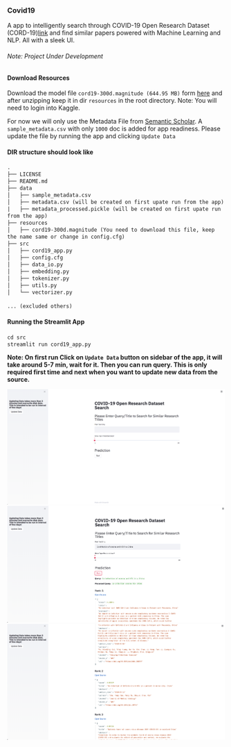 ### Covid19
A app to intelligently search through COVID-19 Open Research Dataset (CORD-19)[link](https://pages.semanticscholar.org/coronavirus-research) and find similar papers powered with Machine Learning and NLP. All with a sleek UI.

###### Note: Project Under Development

#### Download Resources
Download the model file `cord19-300d.magnitude (644.95 MB)` form [here](https://www.kaggle.com/davidmezzetti/cord19-fasttext-vectors#cord19-300d.magnitude) and after unzipping keep it in dir `resources` in the root directory.
Note: You will need to login into Kaggle.

For now we will only use the Metadata File from [Semantic Scholar](https://pages.semanticscholar.org/coronavirus-research).
A `sample_metadata.csv` with only `1000` doc is added for app readiness. Please update the file by running the app and clicking `Update Data`

#### DIR structure should look like
```
.
├── LICENSE
├── README.md
├── data
│   ├── sample_metadata.csv
│   ├── metadata.csv (will be created on first upate run from the app)
|   ├── metadata_processed.pickle (will be created on first upate run from the app)
├── resources
│   ├── cord19-300d.magnitude (You need to download this file, keep the name same or change in config.cfg)
├── src
│   ├── cord19_app.py
│   ├── config.cfg
│   ├── data_io.py
│   ├── embedding.py
│   ├── tokenizer.py
│   ├── utils.py
│   └── vectorizer.py

... (excluded others)

```

 
#### Running the Streamlit App
```
cd src
streamlit run cord19_app.py
```

**Note: On first run Click on `Update Data` button on sidebar of the app, it will take around 5-7 min, wait for it. Then you can run query. This is only required first time and next when you want to update new data from the source.**

![Landing](img/landing.png)
![QueryResponse](img/query1.png)
![QueryResponse](img/query2.png)
